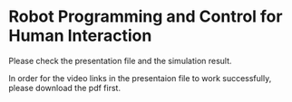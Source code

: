 # Robot Programming and Control for Human Interaction
Please check the presentation file and the simulation result.

In order for the video links in the presentaion file to work successfully, please download the pdf first.

